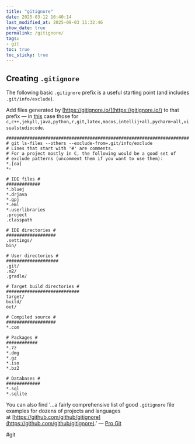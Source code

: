 ```yaml
---
title: "gitignore"
date: 2025-03-12 16:40:14
last_modified_at: 2025-09-03 11:32:46
show_date: true
permalink: /gitignore/
tags:
- git
toc: true
toc_sticky: true
---
```

## Creating `.gitignore`

The following basic `.gitignore` prefix is a useful starting point (and includes `.git/info/exclude`).

Add files generated by [https://gitignore.io/](https://gitignore.io/) to that prefix &mdash; in [this](https://github.com/dcpetty/first/blob/main/.gitignore) case those for `c,c++,jekyll,java,python,r,git,latex,macos,intellij+all,pycharm+all,visualstudiocode`.

```git
######################################################################
# git ls-files --others --exclude-from=.git/info/exclude
# Lines that start with '#' are comments.
# For a project mostly in C, the following would be a good set of
# exclude patterns (uncomment them if you want to use them):
*.[oa]
*~

# IDE files #
#############
*.bluej
*.drjava
*.gpj
*.eml
*.userlibraries
.project
.classpath

# IDE directories #
###################
.settings/
bin/

# User directories #
####################
.git/
.m2/
.gradle/

# Target build directories #
############################
target/
build/
out/

# Compiled source #
###################
*.com

# Packages #
############
*.7z
*.dmg
*.gz
*.iso
*.bz2

# Databases #
#############
*.sql
*.sqlite
```

You can also find '&hellip;a fairly comprehensive list of good `.gitignore` file examples for dozens of projects and languages at [https://github.com/github/gitignore](https://github.com/github/gitignore).' &mdash; [Pro Git](https://git-scm.com/book/en/v2)

#git